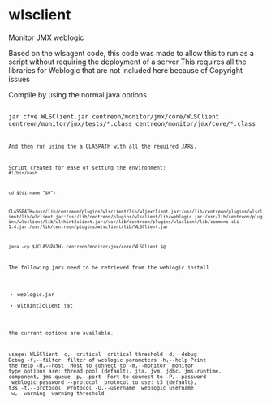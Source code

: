 # wlsclient
Monitor JMX weblogic

Based on the wlsagent code, this code was made to allow this to run as a script without requiring the deployment of a server
This requires all the libraries for Weblogic that are not included here because of Copyright issues

Compile by using the normal java options

<code>
jar cfve WLSClient.jar centreon/monitor/jmx/core/WLSClient centreon/monitor/jmx/tests/*.class centreon/monitor/jmx/core/*.class
<code/>

And then run using the a CLASPATH with all the required JARs.

Script created for ease of setting the environment:
<code>
#!/bin/bash

cd $(dirname "$0")

CLASSPATH=/usr/lib/centreon/plugins/wlsclient/lib/wljmxclient.jar:/usr/lib/centreon/plugins/wlsclient/lib/wlclient.jar:/usr/lib/centreon/plugins/wlsclient/lib/weblogic.jar:/usr/lib/centreon/plugins/wlsclient/lib/wlthint3client.jar:/usr/lib/centreon/plugins/wlsclient/lib/commons-cli-1.4.jar:/usr/lib/centreon/plugins/wlsclient/lib/WLSClient.jar

java -cp ${CLASSPATH}  centreon/monitor/jmx/core/WLSClient $@
</code>

The following jars need to be retrieved from the weblogic install
- weblogic.jar
- wlthint3client.jat

the current options are available.

usage: WLSClient
 -c,--critical <arg>   critical threshold
 -d,--debug            Debug
 -f,--filter <arg>     filter of weblogic parameters
 -h,--help             Print the help
 -H,--host <arg>       Host to connect to
 -m,--monitor <arg>    monitor type options are: thread-pool (default),
                       jta, jvm, jdbc, jms-runtime, component, jms-queue
 -p,--port <arg>       Port to connect to
 -P,--password <arg>   weblogic password
    --protocol <arg>   protocol to use: t3 (default), t3s
 -t,--protocol <arg>   Protocol
 -U,--username <arg>   weblogic username
 -w,--warning <arg>    warning threshold
